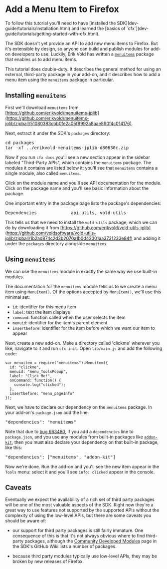 <!-- This Source Code Form is subject to the terms of the Mozilla Public
   - License, v. 2.0. If a copy of the MPL was not distributed with this
   - file, You can obtain one at http://mozilla.org/MPL/2.0/. -->

# Add a Menu Item to Firefox #

<span class="aside">
To follow this tutorial you'll need to have
[installed the SDK](dev-guide/tutorials/installation.html)
and learned the
[basics of `cfx`](dev-guide/tutorials/getting-started-with-cfx.html).
</span>

The SDK doesn't yet provide an API to add new menu items to Firefox.
But it's extensible by design, so anyone can build and publish
modules for add-on developers to use. Luckily, Erik Vold has written
a [`menuitems`](https://github.com/erikvold/menuitems-jplib) package
that enables us to add menu items.

This tutorial does double-duty. It describes the general method for
using an external, third-party package in your add-on, and it
describes how to add a menu item using the `menuitems` package in particular.

## Installing `menuitems` ##

First we'll download `menuitems` from
[https://github.com/erikvold/menuitems-jplib](https://github.com/erikvold/menuitems-jplib/zipball/51080383cbb0fe2a05f8992a8aae890f4c014176).

Next, extract it under the SDK's `packages` directory:

<pre>
cd packages
tar -xf ../erikvold-menuitems-jplib-d80630c.zip
</pre>

Now if you run `cfx docs` you'll see a new section appear in the sidebar
labeled "Third-Party APIs", which contains the `menuitems` package.
The modules it contains are listed below it: you'll
see that `menuitems` contains a single module, also
called `menuitems`.

Click on the module name and you'll see API documentation for the module. Click
on the package name and you'll see basic information about the package.

One important entry in the package page lists the package's dependencies:

<pre>
Dependencies             api-utils, vold-utils
</pre>

This tells us that we need to install the `vold-utils` package,
which we can do by downloading it from
[https://github.com/erikvold/vold-utils-jplib](https://github.com/voldsoftware/vold-utils-jplib/zipball/1b2ad874c2d3b2070a1b0d43301aa3731233e84f)
and adding it under the `packages` directory alongside `menuitems`.

## Using `menuitems` ##

We can use the `menuitems` module in exactly the same way we use built-in
modules.

The documentation for the `menuitems` module tells us to we create a menu
item using `MenuItem()`. Of the options accepted by `MenuItem()`, we'll use
this minimal set:

* `id`: identifier for this menu item
* `label`: text the item displays
* `command`: function called when the user selects the item
* `menuid`: identifier for the item's parent element
* `insertbefore`: identifier for the item before which we want our item to
appear

Next, create a new add-on. Make a directory called 'clickme' wherever you
like, navigate to it and run `cfx init`. Open `lib/main.js` and add the
following code:

    var menuitem = require("menuitems").Menuitem({
      id: "clickme",
      menuid: "menu_ToolsPopup",
      label: "Click Me!",
      onCommand: function() {
        console.log("clicked");
      },
      insertbefore: "menu_pageInfo"
    });

Next, we have to declare our dependency on the `menuitems` package.
In your add-on's `package.json` add the line:

<pre>
"dependencies": "menuitems"
</pre>

Note that due to
[bug 663480](https://bugzilla.mozilla.org/show_bug.cgi?id=663480), if you
add a `dependencies` line to `package.json`, and you use any modules from
built-in packages like [`addon-kit`](packages/addon-kit/index.html), then
you must also declare your dependency on that built-in package, like this:

<pre>
"dependencies": ["menuitems", "addon-kit"]
</pre>

Now we're done. Run the add-on and you'll see the new item appear in the
`Tools` menu: select it and you'll see `info: clicked` appear in the
console.

## Caveats ##

Eventually we expect the availability of a rich set of third party packages
will be one of the most valuable aspects of the SDK. Right now they're a great
way to use features not supported by the supported APIs without the
complexity of using the low-level APIs, but there are some caveats you should
be aware of:

* our support for third party packages is still fairly immature. One
consequence of this is that it's not always obvious where to find third-party
packages, although the
[Community Developed Modules](https://github.com/mozilla/addon-sdk/wiki/Community-developed-modules)
page in the SDK's GitHub Wiki lists a number of packages.

* because third party modules typically use low-level APIs, they may be broken
by new releases of Firefox.
